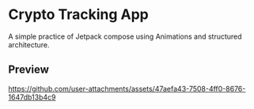 # Crypto Tracking App

A simple practice of Jetpack compose using Animations and structured architecture. 

## Preview

https://github.com/user-attachments/assets/47aefa43-7508-4ff0-8676-1647db13b4c9

